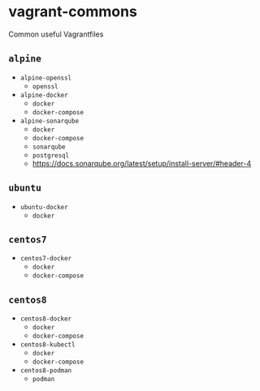 # vagrant-commons

Common useful Vagrantfiles

## `alpine`

- `alpine-openssl`
  - `openssl`
- `alpine-docker`
  - `docker`
  - `docker-compose`
- `alpine-sonarqube`
  - `docker`
  - `docker-compose`
  - `sonarqube`
  - `postgresql`
  - <https://docs.sonarqube.org/latest/setup/install-server/#header-4>

## `ubuntu`

- `ubuntu-docker`
  - `docker`

## `centos7`

- `centos7-docker`
  - `docker`
  - `docker-compose`

## `centos8`

- `centos8-docker`
  - `docker`
  - `docker-compose`
- `centos8-kubectl`
  - `docker`
  - `docker-compose`
- `centos8-podman`
  - `podman`
